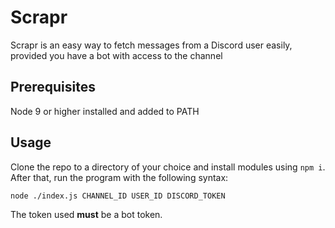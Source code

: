 # Scrapr

Scrapr is an easy way to fetch messages from a Discord user easily, provided you have a bot with access to the channel

## Prerequisites 
Node 9 or higher installed and added to PATH

## Usage
Clone the repo to a directory of your choice and install modules using `npm i`.   
After that, run the program with the following syntax:
```
node ./index.js CHANNEL_ID USER_ID DISCORD_TOKEN
```
The token used **must** be a bot token.

